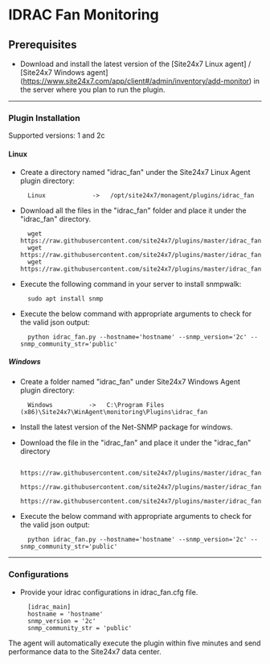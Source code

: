 # IDRAC Fan Monitoring
                                                                                              
## Prerequisites

- Download and install the latest version of the [Site24x7 Linux agent] / [Site24x7 Windows agent] (https://www.site24x7.com/app/client#/admin/inventory/add-monitor) in the server where you plan to run the plugin.
---

### Plugin Installation  

Supported versions: 1 and 2c

#### Linux

- Create a directory named "idrac_fan" under the Site24x7 Linux Agent plugin directory: 

		Linux             ->   /opt/site24x7/monagent/plugins/idrac_fan
      
- Download all the files in the "idrac_fan" folder and place it under the "idrac_fan" directory.

		wget https://raw.githubusercontent.com/site24x7/plugins/master/idrac_fan/idrac_fan.py
		wget https://raw.githubusercontent.com/site24x7/plugins/master/idrac_fan/idrac_fan.cfg
		wget https://raw.githubusercontent.com/site24x7/plugins/master/idrac_fan/SNMPUtil.py

- Execute the following command in your server to install snmpwalk: 

		sudo apt install snmp

- Execute the below command with appropriate arguments to check for the valid json output:

		python idrac_fan.py --hostname='hostname' --snmp_version='2c' --snmp_community_str='public'

##### Windows 

- Create a folder named "idrac_fan" under Site24x7 Windows Agent plugin directory: 

		Windows          ->   C:\Program Files (x86)\Site24x7\WinAgent\monitoring\Plugins\idrac_fan
		
- Install the latest version of the Net-SNMP package for windows.
		
- Download the file in the "idrac_fan" and place it under the "idrac_fan" directory
  
		https://raw.githubusercontent.com/site24x7/plugins/master/idrac_fan/idrac_fan.py
		https://raw.githubusercontent.com/site24x7/plugins/master/idrac_fan/idrac_fan.cfg
		https://raw.githubusercontent.com/site24x7/plugins/master/idrac_fan/SNMPUtil.py
		
- Execute the below command with appropriate arguments to check for the valid json output:

		python idrac_fan.py --hostname='hostname' --snmp_version='2c' --snmp_community_str='public'
---

### Configurations

- Provide your idrac configurations in idrac_fan.cfg file.

		[idrac_main]
		hostname = 'hostname'
		snmp_version = '2c' 
		snmp_community_str = 'public'
		
The agent will automatically execute the plugin within five minutes and send performance data to the Site24x7 data center.





